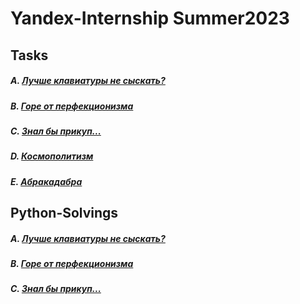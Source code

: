 # Yandex-Internship Summer2023

## Tasks

##### A. <a href=tasks_description/A_CantFindBetterKeyboard.md>Лучше клавиатуры не сыскать?</a>
##### B. <a href=tasks_description/B_PerfectionismGoneWrong.md>Горе от перфекционизма</a>
##### C. <a href=tasks_description/C_HadKnownBeforehand.md>Знал бы прикуп...</a>
##### D. <a href=tasks_description/D_Cosmopolitanism.md>Космополитизм</a>
##### E. <a href=tasks_description/E_Abracadabra.md>Абракадабра</a>

## Python-Solvings

##### A. <a href=Python/Keyboard.py>Лучше клавиатуры не сыскать?</a>
##### B. <a href=Python/Sculpture.py>Горе от перфекционизма</a>
##### C. <a href=Python/Kuzya_Trader.py>Знал бы прикуп...</a>
